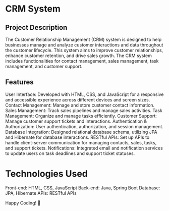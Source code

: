 # CRM System
## Project Description
  The Customer Relationship Management (CRM) system is designed to help businesses manage and analyze customer interactions and data throughout the customer lifecycle. This system aims to improve customer relationships, enhance customer retention, and drive sales growth. The CRM system includes functionalities for contact management, sales management, task management, and customer support.

## Features
User Interface: Developed with HTML, CSS, and JavaScript for a responsive and accessible experience across different devices and screen sizes.
Contact Management: Manage and store customer contact information.
Sales Management: Track sales pipelines and manage sales activities.
Task Management: Organize and manage tasks efficiently.
Customer Support: Manage customer support tickets and interactions.
Authentication & Authorization: User authentication, authorization, and session management.
Database Integration: Designed relational database schema, utilizing JPA and Hibernate for database interactions.
RESTful APIs: Set up APIs to handle client-server communication for managing contacts, sales, tasks, and support tickets.
Notifications: Integrated email and notification services to update users on task deadlines and support ticket statuses.

# Technologies Used
Front-end: HTML, CSS, JavaScript
Back-end: Java, Spring Boot
Database: JPA, Hibernate
APIs: RESTful APIs

Happy Coding! 🚀
